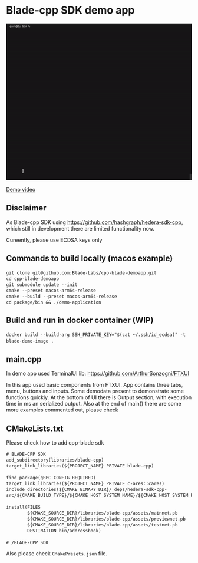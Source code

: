# Blade-cpp SDK demo app


[<img src="./docs/demo.gif">](https://www.youtube.com/watch?v=RIiEelrwWCA "Demo video")

[Demo video](https://www.youtube.com/watch?v=RIiEelrwWCA "Demo video")

## Disclaimer

As Blade-cpp SDK using https://github.com/hashgraph/hedera-sdk-cpp, which still in development there are limited functionality now. 

Cureently, please use ECDSA keys only

## Commands to build locally (macos example)

```
git clone git@github.com:Blade-Labs/cpp-blade-demoapp.git
cd cpp-blade-demoapp
git submodule update --init
cmake --preset macos-arm64-release
cmake --build --preset macos-arm64-release
cd package/bin && ./demo-application
```

## Build and run in docker container (WIP)

`docker build --build-arg SSH_PRIVATE_KEY="$(cat ~/.ssh/id_ecdsa)" -t blade-demo-image .`

## main.cpp

In demo app used TerminalUI lib: https://github.com/ArthurSonzogni/FTXUI

In this app used basic components from FTXUI. 
App contains three tabs, menu, buttons and inputs.
Some demodata present to demonstrate some functions quickly. 
At the bottom of UI there is Output section, with execution time in ms an serialized output.
Also at the end of main() there are some more examples commented out, please check 

## CMakeLists.txt

Please check how to add cpp-blade sdk

```
# BLADE-CPP SDK
add_subdirectory(libraries/blade-cpp)
target_link_libraries(${PROJECT_NAME} PRIVATE blade-cpp)

find_package(gRPC CONFIG REQUIRED)
target_link_libraries(${PROJECT_NAME} PRIVATE c-ares::cares)
include_directories(${CMAKE_BINARY_DIR}/_deps/hedera-sdk-cpp-src/${CMAKE_BUILD_TYPE}/${CMAKE_HOST_SYSTEM_NAME}/${CMAKE_HOST_SYSTEM_PROCESSOR}/include)

install(FILES
        ${CMAKE_SOURCE_DIR}/libraries/blade-cpp/assets/mainnet.pb
        ${CMAKE_SOURCE_DIR}/libraries/blade-cpp/assets/previewnet.pb
        ${CMAKE_SOURCE_DIR}/libraries/blade-cpp/assets/testnet.pb
        DESTINATION bin/addressbook)

# /BLADE-CPP SDK
```

Also please check `CMakePresets.json` file.
